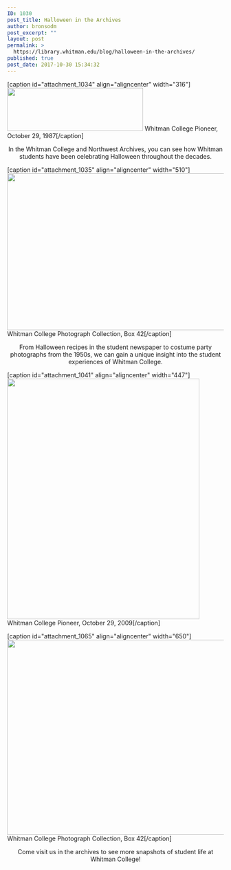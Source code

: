 ```yaml
---
ID: 1030
post_title: Halloween in the Archives
author: bronsodm
post_excerpt: ""
layout: post
permalink: >
  https://library.whitman.edu/blog/halloween-in-the-archives/
published: true
post_date: 2017-10-30 15:34:32
---
```

[caption id="attachment_1034" align="aligncenter" width="316"]<img class="wp-image-1034" src="https://library.whitman.edu/blog/wp-content/uploads/sites/4/2017/10/Pioneer_1986Oct29-300x95.jpg" alt="" width="316" height="100" /> Whitman College Pioneer, October 29, 1987[/caption]
<p style="text-align: center">In the Whitman College and Northwest Archives, you can see how Whitman students have been celebrating Halloween throughout the decades.</p>


[caption id="attachment_1035" align="aligncenter" width="510"]<img class="wp-image-1035" src="https://library.whitman.edu/blog/wp-content/uploads/sites/4/2017/10/Halloween-Party-2.jpg" alt="" width="510" height="365" /> Whitman College Photograph Collection, Box 42[/caption]
<p style="text-align: center">From Halloween recipes in the student newspaper<em> </em>to costume party photographs from the 1950s, we can gain a unique insight into the student experiences of Whitman College.</p>


[caption id="attachment_1041" align="aligncenter" width="447"]<img class="wp-image-1041" src="https://library.whitman.edu/blog/wp-content/uploads/sites/4/2017/10/Halloween2-817x1024.gif" alt="" width="447" height="560" /> Whitman College Pioneer, October 29, 2009[/caption]

[caption id="attachment_1065" align="aligncenter" width="650"]<img class="size-large wp-image-1065" src="https://library.whitman.edu/blog/wp-content/uploads/sites/4/2017/10/Halloween-Party-3-1024x715.jpg" alt="" width="650" height="454" /> Whitman College Photograph Collection, Box 42[/caption]
<p style="text-align: center">Come visit us in the archives to see more snapshots of student life at Whitman College!</p>
&nbsp;

&nbsp;